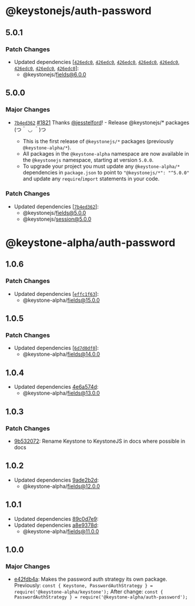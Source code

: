 # @keystonejs/auth-password

## 5.0.1

### Patch Changes

- Updated dependencies [[`426edc0`](https://github.com/keystonejs/keystone/commit/426edc054e2943c4677054a15a1ceb92348c5ae5), [`426edc0`](https://github.com/keystonejs/keystone/commit/426edc054e2943c4677054a15a1ceb92348c5ae5), [`426edc0`](https://github.com/keystonejs/keystone/commit/426edc054e2943c4677054a15a1ceb92348c5ae5), [`426edc0`](https://github.com/keystonejs/keystone/commit/426edc054e2943c4677054a15a1ceb92348c5ae5), [`426edc0`](https://github.com/keystonejs/keystone/commit/426edc054e2943c4677054a15a1ceb92348c5ae5), [`426edc0`](https://github.com/keystonejs/keystone/commit/426edc054e2943c4677054a15a1ceb92348c5ae5), [`426edc0`](https://github.com/keystonejs/keystone/commit/426edc054e2943c4677054a15a1ceb92348c5ae5), [`426edc0`](https://github.com/keystonejs/keystone/commit/426edc054e2943c4677054a15a1ceb92348c5ae5)]:
  - @keystonejs/fields@6.0.0

## 5.0.0

### Major Changes

- [`7b4ed362`](https://github.com/keystonejs/keystone-5/commit/7b4ed3623f5774d7783c39962bfa1ce97938e310) [#1821](https://github.com/keystonejs/keystone-5/pull/1821) Thanks [@jesstelford](https://github.com/jesstelford)! - Release @keystonejs/\* packages (つ＾ ◡ ＾)つ

  - This is the first release of `@keystonejs/*` packages (previously `@keystone-alpha/*`).
  - All packages in the `@keystone-alpha` namespace are now available in the `@keystonejs` namespace, starting at version `5.0.0`.
  - To upgrade your project you must update any `@keystone-alpha/*` dependencies in `package.json` to point to `"@keystonejs/*": "^5.0.0"` and update any `require`/`import` statements in your code.

### Patch Changes

- Updated dependencies [[`7b4ed362`](https://github.com/keystonejs/keystone-5/commit/7b4ed3623f5774d7783c39962bfa1ce97938e310)]:
  - @keystonejs/fields@5.0.0
  - @keystonejs/session@5.0.0

# @keystone-alpha/auth-password

## 1.0.6

### Patch Changes

- Updated dependencies [[`effc1f63`](https://github.com/keystonejs/keystone-5/commit/effc1f639d5824720b7a9d82c2ee881d77acb901)]:
  - @keystone-alpha/fields@15.0.0

## 1.0.5

### Patch Changes

- Updated dependencies [[`6d7d0df0`](https://github.com/keystonejs/keystone-5/commit/6d7d0df0515c3aa21c7d24db17919ddbb5701ce9)]:
  - @keystone-alpha/fields@14.0.0

## 1.0.4

- Updated dependencies [4e6a574d](https://github.com/keystonejs/keystone-5/commit/4e6a574d):
  - @keystone-alpha/fields@13.0.0

## 1.0.3

### Patch Changes

- [9b532072](https://github.com/keystonejs/keystone-5/commit/9b532072): Rename Keystone to KeystoneJS in docs where possible in docs

## 1.0.2

- Updated dependencies [9ade2b2d](https://github.com/keystonejs/keystone-5/commit/9ade2b2d):
  - @keystone-alpha/fields@12.0.0

## 1.0.1

- Updated dependencies [89c0d7e9](https://github.com/keystonejs/keystone-5/commit/89c0d7e9):
- Updated dependencies [a8e9378d](https://github.com/keystonejs/keystone-5/commit/a8e9378d):
  - @keystone-alpha/fields@11.0.0

## 1.0.0

### Major Changes

- [e42fdb4a](https://github.com/keystonejs/keystone-5/commit/e42fdb4a): Makes the password auth strategy its own package.
  Previously: `const { Keystone, PasswordAuthStrategy } = require('@keystone-alpha/keystone');`
  After change: `const { PasswordAuthStrategy } = require('@keystone-alpha/auth-password');`
